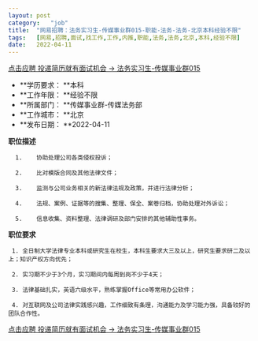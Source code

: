 ```yaml
---
layout:	post
category:	"job"
title:	"网易招聘：法务实习生-传媒事业群015-职能-法务-法务-北京本科经验不限"
tags:	[网易,招聘,面试,找工作,工作,内推,职能,法务,法务,北京,本科,经验不限]
date:	2022-04-11
---
```


[点击应聘 投递简历就有面试机会 ->  法务实习生-传媒事业群015](http://mobile.bole.netease.com/bole/boleDetail?id=38869&employeeId=346f03c3cda5f04c&key=all)



- **学历要求： **本科
- **工作年限： **经验不限
- **所属部门： **传媒事业群-传媒法务部
- **工作城市： **北京
- **发布日期： **2022-04-11



**职位描述**

 

      1.	协助处理公司各类侵权投诉；

      2.	比对模版合同及其他法律文件；

      3.	监测与公司业务相关的新法律法规及政策，并进行法律分析；

      4.	法规、案例、证据等的搜集、整理、保全、案卷归档，协助处理对外诉讼；

      5.	信息收集、资料整理、法律调研及部门安排的其他辅助性事务。

     



**职位要求**



     1.	全日制大学法律专业本科或研究生在校生，本科生要求大三及以上，研究生要求研二及以上；知识产权方向优先；

     2.	实习期不少于3个月，实习期间内每周到岗不少于4天；

     3.	法律基础扎实，英语六级水平，熟练掌握Office等常用办公软件；

     4.	对互联网及公司法律实践感兴趣，工作细致有条理，沟通能力及学习能力强，具备较好的团队合作性。



[点击应聘 投递简历就有面试机会 ->  法务实习生-传媒事业群015](http://mobile.bole.netease.com/bole/boleDetail?id=38869&employeeId=346f03c3cda5f04c&key=all)